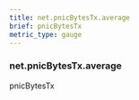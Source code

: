```yaml
---
title: net.pnicBytesTx.average
brief: pnicBytesTx
metric_type: gauge
---
```

### net.pnicBytesTx.average

pnicBytesTx